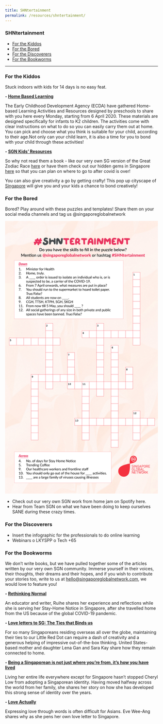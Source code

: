 ```yaml
---
title: SHNtertainment
permalink: /resources/shntertainment/
---
```

### SHNtertainment

* [For the Kiddos](#kid-activities)  
* [For the Bored](#fun-stuff)
* [For the Discoverers](#shn-learning)
* [For the Bookworms](#reading-pleasure)

<hr>

### <a id="kid-activities"></a> For the Kiddos

Stuck indoors with kids for 14 days is no easy feat. 

**-	[Home Based Learning](https://www.ecda.gov.sg/growatbeanstalk/Pages/Home-Based%20Learning/Home-Based-Learning.aspx)**

The Early Childhood Development Agency (ECDA) have gathered Home-based Learning Activities and Resources designed by preschools to share with you here every Monday, starting from 6 April 2020. These materials are designed specifically for infants to K2 children. The activities come with clear instructions on what to do so you can easily carry them out at home. You can pick and choose what you think is suitable for your child, according to their age.Not only can your child learn, it is also a time for you to bond with your child through these activities!

**-	[SGN Kids’ Resources](https://www.singaporeglobalnetwork.com/resources/resources-for-kids/)**

So why not read them a book - like our very own SG version of the Great Zodiac Race [here](https://www.singaporeglobalnetwork.com/resources/resources-for-kids/#great-zodiac-race) or have them check out our hidden gems in Singapore [here](https://www.singaporeglobalnetwork.com/resources/resources-for-kids/#sg-hidden-gems) so that you can plan on where to go to after covid is over! 

You can also give creativity a go by getting crafty! This pop up cityscape of [Singapore](https://www.singaporeglobalnetwork.com/resources/resources-for-kids/#sg-cityscape) will give you and your kids a chance to bond creatively! 

### <a id="fun-stuff"></a> For the Bored

Bored? Play around with these puzzles and templates! Share them on your social media channels and tag us @singaporeglobalnetwork

![Image](/images/shntertainment-resources/SHNtertainment-Puzzle.jpg)

-	Check out our very own SGN work from home jam on Spotify here.
-	Hear from Team SGN on what we have been doing to keep ourselves SANE during these crazy times. 

### <a id="shn-learning"></a> For the Discoverers
-	Insert the infographic for the professionals to do online learning 
-	Webinars 
o	LKYSPP 
o	Tech +65

### <a id="reading-pleasure"></a> For the Bookworms

We don’t write books, but we have pulled together some of the articles written by our very own SGN community. Immerse yourself in their voices, their thoughts, their dreams and their hopes, and if you wish to contribute your stories too, write to us at hello@singaporeglobalnetwork.com, we would love to feature you! 

**-	[Rethinking Normal](https://www.singaporeglobalnetwork.com/food-for-thought/from-the-community/rethinking-normal-zhang-ruihe)**

An educator and writer, Ruihe shares her experience and reflections while she is serving her Stay-Home Notice in Singapore, after she travelled home from the US because of the global COVID-19 pandemic. 

**-	[Love letters to SG: The Ties that Binds us](https://www.singaporeglobalnetwork.com/food-for-thought/from-the-community/love-letter-to-sg)**

For so many Singaporeans residing overseas all over the globe, maintaining their ties to our Little Red Dot can require a dash of creativity and a generous helping of impressive out-of-the-box thinking. United States-based mother and daughter Lena Gan and Sara Kay share how they remain connected to home.

**-	[Being a Singaporean is not just where you’re from, it’s how you have lived](https://www.singaporeglobalnetwork.com/food-for-thought/from-the-community/being-a-singaporean)**

Living her entire life everywhere except for Singapore hasn’t stopped Cheryl Low from adopting a Singaporean identity. Having moved halfway across the world from her family, she shares her story on how she has developed this strong sense of identity over the years.

**-	[Love Actually](https://www.singaporeglobalnetwork.com/food-for-thought/from-the-community/love-actually)**

Expressing love through words is often difficult for Asians. Eve Wee-Ang shares why as she pens her own love letter to Singapore.

